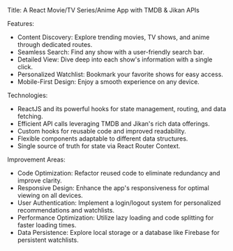 Title: A React Movie/TV Series/Anime App with TMDB & Jikan APIs

Features:

* Content Discovery: Explore trending movies, TV shows, and anime through dedicated routes.
* Seamless Search: Find any show with a user-friendly search bar.
* Detailed View: Dive deep into each show's information with a single click.
* Personalized Watchlist: Bookmark your favorite shows for easy access.
* Mobile-First Design: Enjoy a smooth experience on any device.

Technologies:

* ReactJS and its powerful hooks for state management, routing, and data fetching.
* Efficient API calls leveraging TMDB and Jikan's rich data offerings.
* Custom hooks for reusable code and improved readability.
* Flexible components adaptable to different data structures.
* Single source of truth for state via React Router Context.

Improvement Areas:

* Code Optimization: Refactor reused code to eliminate redundancy and improve clarity.
* Responsive Design: Enhance the app's responsiveness for optimal viewing on all devices.
* User Authentication: Implement a login/logout system for personalized recommendations and watchlists.
* Performance Optimization: Utilize lazy loading and code splitting for faster loading times.
* Data Persistence: Explore local storage or a database like Firebase for persistent watchlists.
